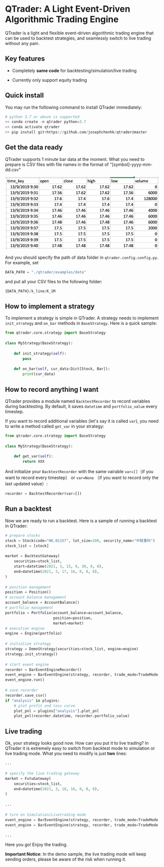 # QTrader: A Light Event-Driven Algorithmic Trading Engine

QTrader is a light and flexible event-driven algorithmic trading engine that can be used to backtest strategies, 
and seamlessly switch to live trading without any pain.

## Key features

* Completely **same code** for backtesting/simulation/live trading 

* Currently only support equity trading

## Quick install

You may run the folllowing command to install QTrader immediately:

```python
# python 3.7 or above is supported
>> conda create -n qtrader python=3.7
>> conda activate qtrader
>> pip install git+https://github.com/josephchenhk/qtrader@master
```

## Get the data ready

QTrader supports 1 minute bar data at the moment. What you need to prepare is CSV files with file names in the format of 
"[symbol]-yyyy-mm-dd.csv"

![alt text](./contents/bar_data_sample.png "bar data sample")

And you should specify the path of data folder in `qtrader.config.config.py`. For example, set

```python
DATA_PATH = "./qtrader/examples/data" 
```

and put all your CSV files to the following folder:

```python
{DATA_PATH}/k_line/K_1M
```

## How to implement a strategy

To implement a strategy is simple in QTrader. A strategy needs to implement `init_strategy` and `on_bar` methods in 
`BaseStrategy`. Here is a quick sample:

```python
from qtrader.core.strategy import BaseStrategy

class MyStrategy(BaseStrategy):

    def init_strategy(self):
        pass
        
    def on_bar(self, cur_data:Dict[Stock, Bar]):
        print(cur_data)
```

        
## How to record anything I want

QTrader provides a module named `BacktestRecorder` to record variables during backtesting. By default, it saves `datetime` 
and `portfolio_value` every timestep. 

If you want to record additional variables (let's say it is called `var`), you need to write a method called `get_var` in your strategy:

```python
from qtrader.core.strategy import BaseStrategy

class MyStrategy(BaseStrategy):

    def get_var(self):
        return XXX
```

And initialize your `BacktestRecorder` with the same vairable `var=[]`（if you want to record every timestep） or `var=None`
（if you want to record only the last updated value）:

```python
recorder = BacktestRecorder(var=[])
```
    
## Run a backtest

Now we are ready to run a backtest. Here is a sample of running a backtest in QTrader:

```python
# prepare stocks
stock = Stock(code="HK.01157", lot_size=200, security_name="中联重科")
stock_list = [stock]

market = BacktestGateway(
    securities=stock_list,
    start=datetime(2021, 3, 15, 9, 30, 0, 0),
    end=datetime(2021, 3, 17, 16, 0, 0, 0),
)

# position management
position = Position()
# account balance management
account_balance = AccountBalance()
# portfolio management
portfolio = Portfolio(account_balance=account_balance,
                      position=position,
                      market=market)
# execution engine
engine = Engine(portfolio)

# initialize strategy
strategy = DemoStrategy(securities=stock_list, engine=engine)
strategy.init_strategy()

# start event engine
recorder = BarEventEngineRecorder()
event_engine = BarEventEngine(strategy, recorder, trade_mode=TradeMode.BACKTEST)
event_engine.run()

# save recorder
recorder.save_csv()
if "analysis" in plugins:
    # plot profit and loss curve
    plot_pnl = plugins["analysis"].plot_pnl
    plot_pnl(recorder.datetime, recorder.portfolio_value)
```


## Live trading

Ok, your strategy looks good now. How can you put it to live trading? In QTrader it is
extremely easy to switch from backtest mode to simulation or live trading mode. What you 
need to modify is just **two** lines:

```python
...

# specify the live trading gateway
market = FutuGateway(
    securities=stock_list,
    end=datetime(2021, 3, 18, 16, 0, 0, 0),
)

...

# turn on Simulation/Livetrading mode
event_engine = BarEventEngine(strategy, recorder, trade_mode=TradeMode.SIMULATE)
event_engine = BarEventEngine(strategy, recorder, trade_mode=TradeMode.LIVETRADE)

...
```


Here you go! Enjoy the trading.

**Important Notice**: In the demo sample, the live trading mode will keep sending orders, please be aware 
of the risk when running it.

